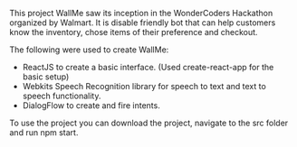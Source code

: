 This project WallMe saw its inception in the WonderCoders Hackathon organized by Walmart. It is disable friendly bot that can help customers know the inventory, chose items of their preference and checkout.

The following were used to create WallMe:
- ReactJS to create a basic interface. (Used create-react-app for the basic setup)
- Webkits Speech Recognition library for speech to text and text to speech functionality.
- DialogFlow to create and fire intents.

To use the project you can download the project, navigate to the src folder and run npm start.
